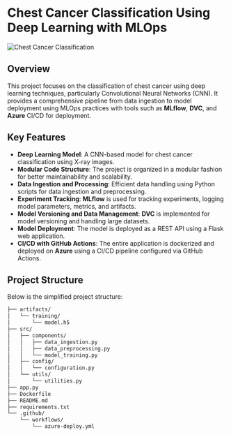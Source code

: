 # **Chest Cancer Classification Using Deep Learning with MLOps**

![Chest Cancer Classification](https://via.placeholder.com/1000x300?text=Chest+Cancer+Classification+Using+Deep+Learning+with+MLOps)

## **Overview**

This project focuses on the classification of chest cancer using deep learning techniques, particularly Convolutional Neural Networks (CNN). It provides a comprehensive pipeline from data ingestion to model deployment using MLOps practices with tools such as **MLflow**, **DVC**, and **Azure** CI/CD for deployment.

## **Key Features**

- **Deep Learning Model**: A CNN-based model for chest cancer classification using X-ray images.
- **Modular Code Structure**: The project is organized in a modular fashion for better maintainability and scalability.
- **Data Ingestion and Processing**: Efficient data handling using Python scripts for data ingestion and preprocessing.
- **Experiment Tracking**: **MLflow** is used for tracking experiments, logging model parameters, metrics, and artifacts.
- **Model Versioning and Data Management**: **DVC** is implemented for model versioning and handling large datasets.
- **Model Deployment**: The model is deployed as a REST API using a Flask web application.
- **CI/CD with GitHub Actions**: The entire application is dockerized and deployed on **Azure** using a CI/CD pipeline configured via GitHub Actions.

## **Project Structure**

Below is the simplified project structure:

```bash
├── artifacts/
│   └── training/
│       └── model.h5
├── src/
│   ├── components/
│   │   ├── data_ingestion.py
│   │   ├── data_preprocessing.py
│   │   └── model_training.py
│   ├── config/
│   │   └── configuration.py
│   └── utils/
│       └── utilities.py
├── app.py
├── Dockerfile
├── README.md
├── requirements.txt
└── .github/
    └── workflows/
        └── azure-deploy.yml
